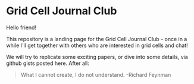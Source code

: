 # Grid Cell Journal Club

Hello friend!

This repository is a landing page for the Grid Cell Journal Club - once in a while I'll get together with others who are interested in grid cells and chat!

We will try to replicate some exciting papers, or dive into some details, via github gists posted here. After all:
>What I cannot create, I do not understand. -Richard Feynman

